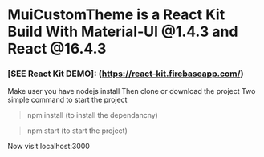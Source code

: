 # MuiCustomTheme is a React Kit Build With Material-UI @1.4.3 and React @16.4.3


### [SEE React Kit DEMO]: (https://react-kit.firebaseapp.com/)

Make user you have nodejs install
Then clone or download the project
Two simple command to start the project
 > npm install (to install the dependancny)

 > npm start (to start the project)

Now visit localhost:3000 



